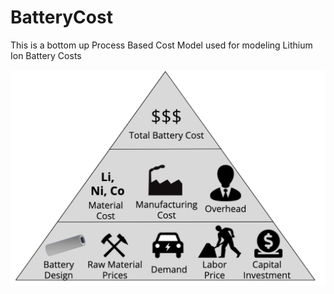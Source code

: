 # BatteryCost
This is a bottom up Process Based Cost Model used for modeling Lithium Ion Battery Costs

![](assets/BatteryPyramid.png?raw=true)
